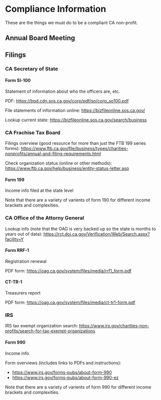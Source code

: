 <!-- TITLE: Compliance Information -->
<!-- SUBTITLE: A quick summary of Compliance Information -->

# Compliance Information
These are the things we must do to be a compliant CA non-profit.

## Annual Board Meeting
## Filings
### CA Secretary of State

#### Form SI-100

Statement of information about who the officers are, etc.

PDF: https://bpd.cdn.sos.ca.gov/corp/pdf/so/corp_so100.pdf

File statements of information online: https://bizfileonline.sos.ca.gov/

Lookup current state: https://bizfileonline.sos.ca.gov/search/business

### CA Frachise Tax Board

Filings overview (good resource for more than just the FTB 199 series forms): https://www.ftb.ca.gov/file/business/types/charities-nonprofits/annual-and-filing-requirements.html

Check organization status (online or other methods): https://www.ftb.ca.gov/help/business/entity-status-letter.asp

#### Form 199

Income info filed at the state level

Note that there are a variety of varients of form 190 for different income brackets and complexities.

### CA Office of the Attorny General

Lookup info (note that the OAG is very backed up so the state is months to years out of data): https://rct.doj.ca.gov/Verification/Web/Search.aspx?facility=Y

#### Form RRF-1

Registration renewal

PDF form: https://oag.ca.gov/system/files/media/rrf1_form.pdf

#### CT-TR-1

Treasurers report

PDF form: https://oag.ca.gov/system/files/media/ct-tr1-form.pdf

### IRS

IRS tax exempt organization search: https://www.irs.gov/charities-non-profits/search-for-tax-exempt-organizations

#### Form 990

Income info

Form overviews (includes links to PDFs and instructions):
- https://www.irs.gov/forms-pubs/about-form-990
- https://www.irs.gov/forms-pubs/about-form-990-ez

Note that there are a variety of varients of form 990 for different income brackets and complexities.

